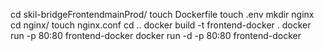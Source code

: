   cd skil-bridgeFrontendmainProd/
  touch Dockerfile
  touch .env
  mkdir nginx
  cd nginx/
  touch nginx.conf
  cd ..
  docker build -t frontend-docker .
  docker run -p 80:80 frontend-docker
  docker run -d -p 80:80 frontend-docker
